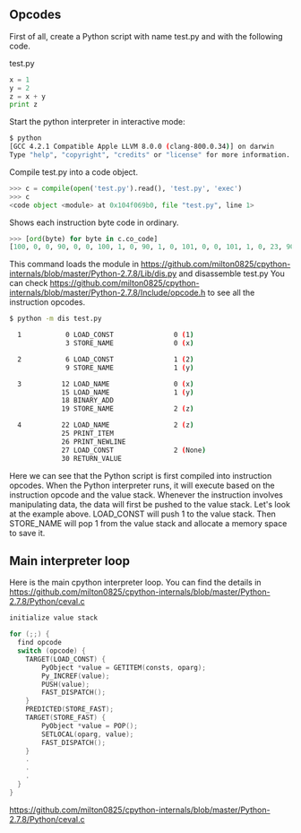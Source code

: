 ## Opcodes

First of all, create a Python script with name test.py and with the following code.

test.py

```py
x = 1
y = 2
z = x + y
print z
```

Start the python interpreter in interactive mode:

```bash
$ python  
[GCC 4.2.1 Compatible Apple LLVM 8.0.0 (clang-800.0.34)] on darwin
Type "help", "copyright", "credits" or "license" for more information.
```

Compile test.py into a code object.
```py
>>> c = compile(open('test.py').read(), 'test.py', 'exec')
>>> c
<code object <module> at 0x104f069b0, file "test.py", line 1>
```

Shows each instruction byte code in ordinary.
```py
>>> [ord(byte) for byte in c.co_code]
[100, 0, 0, 90, 0, 0, 100, 1, 0, 90, 1, 0, 101, 0, 0, 101, 1, 0, 23, 90, 2, 0, 101, 2, 0, 71, 72, 100, 2, 0, 83]
```

This command loads the module in https://github.com/milton0825/cpython-internals/blob/master/Python-2.7.8/Lib/dis.py and disassemble test.py You can check https://github.com/milton0825/cpython-internals/blob/master/Python-2.7.8/Include/opcode.h to see all the instruction opcodes.
```bash
$ python -m dis test.py

  1           0 LOAD_CONST               0 (1)
              3 STORE_NAME               0 (x)

  2           6 LOAD_CONST               1 (2)
              9 STORE_NAME               1 (y)

  3          12 LOAD_NAME                0 (x)
             15 LOAD_NAME                1 (y)
             18 BINARY_ADD
             19 STORE_NAME               2 (z)

  4          22 LOAD_NAME                2 (z)
             25 PRINT_ITEM
             26 PRINT_NEWLINE
             27 LOAD_CONST               2 (None)
             30 RETURN_VALUE
```

Here we can see that the Python script is first compiled into instruction opcodes. When the Python interpreter runs, it will execute based on the instruction opcode and the value stack. Whenever the instruction involves manipulating data, the data will first be pushed to the value stack. Let's look at the example above. LOAD_CONST will push 1 to the value stack. Then STORE_NAME will pop 1 from the value stack and allocate a memory space to save it.


## Main interpreter loop
Here is the main cpython interpreter loop. You can find the details in https://github.com/milton0825/cpython-internals/blob/master/Python-2.7.8/Python/ceval.c
```c
initialize value stack

for (;;) {
  find opcode
  switch (opcode) {
    TARGET(LOAD_CONST) {
        PyObject *value = GETITEM(consts, oparg);
        Py_INCREF(value);
        PUSH(value);
        FAST_DISPATCH();
    }
    PREDICTED(STORE_FAST);
    TARGET(STORE_FAST) {
        PyObject *value = POP();
        SETLOCAL(oparg, value);
        FAST_DISPATCH();
    }
    .
    .
    .
  }
}
```
https://github.com/milton0825/cpython-internals/blob/master/Python-2.7.8/Python/ceval.c
